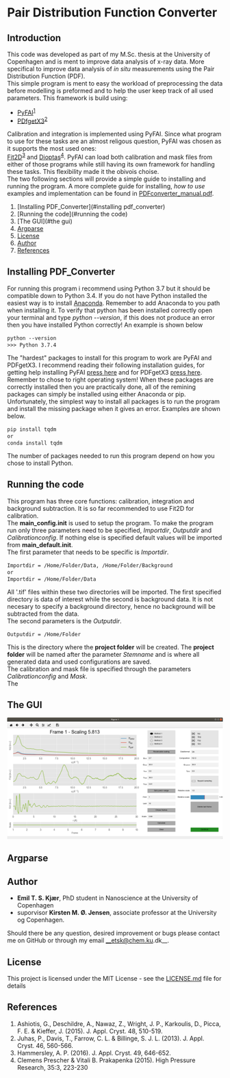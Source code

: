 # Pair Distribution Function Converter
## Introduction
This code was developed as part of my M.Sc. thesis at the University of Copenhagen and is ment to improve data
analysis of x-ray data. More specifical to improve data analysis of _in situ_ measurements using the Pair 
Distribution Function (PDF).   
This simple program is ment to easy the workload of preprocessing the data before modelling is preformed and to
help the user keep track of all used parameters. This framework is build using:
 
* [PyFAI](https://pyfai.readthedocs.io/en/latest/)<sup>[1](#references)</sup>
* [PDfgetX3](https://www.diffpy.org/products/pdfgetx.html)<sup>[2](#references)</sup>

Calibration and integration is implemented using PyFAI. Since what program to use for these tasks are 
an almost religous question, PyFAI was chosen as it supports the most used ones:  
[Fit2D](http://www.esrf.eu/computing/scientific/FIT2D/)<sup>[3](#references)</sup> and 
[Dioptas](http://www.clemensprescher.com/programs/dioptas)<sup>[4](#references)</sup>. 
PyFAI can load both calibration and mask files from either of those programs while still having its own framework for
handling these tasks. This flexibility made it the obivois choise.     
The two following sections will provide a simple guide to installing and running the program. 
A more complete guide for installing, _how to use_ examples and implementation 
can be found in [PDFconverter_manual.pdf](PDFconverter_manual.pdf).

1. [Installing PDF_Converter](#installing pdf_converter)
2. [Running the code](#running the code)
3. [The GUI](#the gui)
4. [Argparse](#argparse)
5. [License](#license)
6. [Author](#author)
7. [References](#references)

## Installing PDF_Converter
For running this program i recommend using Python 3.7 but it should be compatible down to Python 3.4. If you do not have 
Python installed the easiest way is to install [Anaconda](https://www.anaconda.com/distribution/#windows). Remember to 
add Anaconda to you path when installing it. To verify that python has been installed correctly open your terminal and
type _python --version_, if this does not produce an error then you have installed Python correctly! An example is 
shown below
```
python --version
>>> Python 3.7.4
```
The "hardest" packages to install for this program to work are PyFAI and PDFgetX3. I recommend reading their following 
installation guides, for getting help installing PyFAI [press here](https://pyfai.readthedocs.io/en/latest/operations/index.html#detailed-installation-procedure-on-different-operating-system)
and for PDFgetX3 [press here](https://www.diffpy.org/doc/pdfgetx/2.0.0/install.html). Remember to chose to right operating system!
When these packages are correctly installed then you are practically done, all of the remining packages can simply be
installed using either Anaconda or pip. Unfortunately, the simplest way to install all packages is to run the program
and install the missing package when it gives an error. Examples are shown below.
````
pip install tqdm
or
conda install tqdm
````
The number of packages needed to run this program depend on how you chose to install Python.

## Running the code
This program has three core functions: calibration, integration and background subtraction. It is so far 
recommended to use Fit2D for calibration.  
The __main_config.init__ is used to setup the program. To make the program run only three parameters need to be specified,
*Importdir*, *Outputdir* and *Calibrationconfig*. If nothing else is specified default values will be imported from __main_default.init__.  
The first parameter that needs to be specific is *Importdir*.
````
Importdir = /Home/Folder/Data, /Home/Folder/Background
or
Importdir = /Home/Folder/Data
````
All '.tif' files within these two directories will be imported. The first specified directory is data of interest while 
the second is background data. It is not necesary to specify a background directory, hence no background will be subtracted
from the data.    
The second parameters is the *Outputdir*.
````angular2
Outputdir = /Home/Folder
```` 
This is the directory where the __project folder__ will be created. The __project folder__ will be named after 
the parameter _Stemname_ and is where all generated data and used configurations are saved.   
The calibration and mask file is specified through the parameters _Calibrationconfig_ and _Mask_.  
The 


## The GUI

![GUI example](./img/gui.png)

## Argparse


## Author
* __Emil T. S. Kjær__, PhD student in Nanoscience at the University of Copenhagen   
* suporvisor __Kirsten M. Ø. Jensen__, associate professor at the University og Copenhagen.  
 
Should there be any question, desired improvement or bugs please contact me on GitHub or 
through my email __etsk@chem.ku.dk__.

## License
This project is licensed under the MIT License - see the [LICENSE.md](LICENSE.md) file for details

## References 
1. Ashiotis, G., Deschildre, A., Nawaz, Z., Wright, J. P., Karkoulis, D., Picca, F. E. & Kieffer, J. (2015). J. Appl. Cryst. 48, 510-519.
2. Juhas, P., Davis, T., Farrow, C. L. & Billinge, S. J. L. (2013). J. Appl. Cryst. 46, 560-566.
3. Hammersley, A. P. (2016). J. Appl. Cryst. 49, 646-652.
4. Clemens Prescher & Vitali B. Prakapenka (2015). High Pressure Research, 35:3, 223-230
